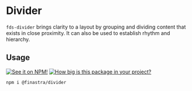 # Divider

`fds-divider` brings clarity to a layout by grouping and dividing content that exists in close proximity. It can also be used to establish rhythm and hierarchy.

## Usage

[![See it on NPM!](https://img.shields.io/npm/v/@finastra/divider?style=for-the-badge)](https://www.npmjs.com/package/@finastra/divider)
[![How big is this package in your project?](https://img.shields.io/bundlephobia/minzip/@finastra/divider?style=for-the-badge)](https://bundlephobia.com/result?p=@finastra/divider)

```
npm i @finastra/divider
```
